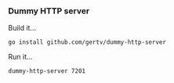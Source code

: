 ### Dummy HTTP server

Build it... 

    go install github.com/gertv/dummy-http-server

Run it...

    dummy-http-server 7201